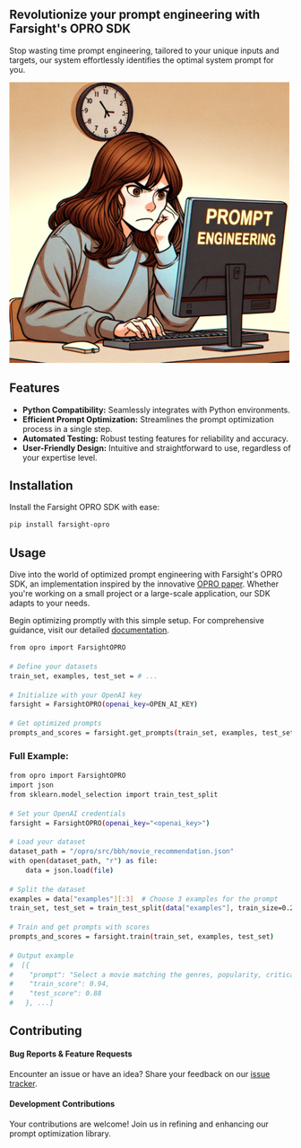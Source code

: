 
## Revolutionize your prompt engineering with Farsight's OPRO SDK  
Stop wasting time prompt engineering, tailored to your unique inputs and targets, our system effortlessly identifies the optimal system prompt for you.

<img src="opro/src/images/readme_cartoon.png" alt="cartoon" width="500"/>




## Features

- **Python Compatibility:** Seamlessly integrates with Python environments.
- **Efficient Prompt Optimization:** Streamlines the prompt optimization process in a single step.
- **Automated Testing:** Robust testing features for reliability and accuracy.
- **User-Friendly Design:** Intuitive and straightforward to use, regardless of your expertise level.

## Installation

Install the Farsight OPRO SDK with ease:

```bash
pip install farsight-opro
```

## Usage

Dive into the world of optimized prompt engineering with Farsight's OPRO SDK, an implementation inspired by the innovative [OPRO paper](https://arxiv.org/abs/2309.03409). Whether you're working on a small project or a large-scale application, our SDK adapts to your needs.

Begin optimizing promptly with this simple setup. For comprehensive guidance, visit our detailed [documentation](https://api.farsight-ai.com/farsight-opro/).

```bash
from opro import FarsightOPRO

# Define your datasets
train_set, examples, test_set = # ...

# Initialize with your OpenAI key
farsight = FarsightOPRO(openai_key=OPEN_AI_KEY)

# Get optimized prompts
prompts_and_scores = farsight.get_prompts(train_set, examples, test_set)
```

### Full Example:

```bash
from opro import FarsightOPRO
import json
from sklearn.model_selection import train_test_split

# Set your OpenAI credentials
farsight = FarsightOPRO(openai_key="<openai_key>")

# Load your dataset
dataset_path = "/opro/src/bbh/movie_recommendation.json"
with open(dataset_path, "r") as file:
    data = json.load(file)

# Split the dataset
examples = data["examples"][:3]  # Choose 3 examples for the prompt
train_set, test_set = train_test_split(data["examples"], train_size=0.20)

# Train and get prompts with scores
prompts_and_scores = farsight.train(train_set, examples, test_set)

# Output example
#  [{
#    "prompt": "Select a movie matching the genres, popularity, critical acclaim, and quality of provided examples for accurate recommendations.",
#    "train_score": 0.94,
#    "test_score": 0.88
#   }, ...]
```

## Contributing

#### Bug Reports & Feature Requests

Encounter an issue or have an idea? Share your feedback on our [issue tracker](https://github.com/farsight-ai/farsight-opro/issues).

#### Development Contributions

Your contributions are welcome! Join us in refining and enhancing our prompt optimization library.
